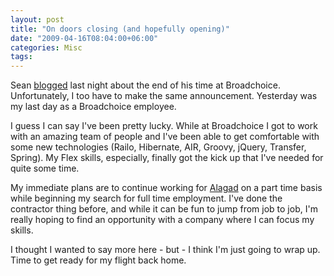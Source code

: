 ```yaml
---
layout: post
title: "On doors closing (and hopefully opening)"
date: "2009-04-16T08:04:00+06:00"
categories: Misc 
tags: 
---
```


Sean <a href="http://corfield.org/blog/index.cfm/do/blog.entry/entry/As_one_door_closes_another_opens">blogged</a> last night about the end of his time at Broadchoice. Unfortunately, I too have to make the same announcement. Yesterday was my last day as a Broadchoice employee. 

I guess I can say I've been pretty lucky. While at Broadchoice I got to work with an amazing team of people and I've been able to get comfortable with some new technologies (Railo, Hibernate, AIR, Groovy, jQuery, Transfer, Spring). My Flex skills, especially, finally got the kick up that I've needed for quite some time. 

My immediate plans are to continue working for <a href="http://www.alagad.com">Alagad</a> on a part time basis while beginning my search for full time employment. I've done the contractor thing before, and while it can be fun to jump from job to job, I'm really hoping to find an opportunity with a company where I can focus my skills. 

I thought I wanted to say more here - but - I think I'm just going to wrap up. Time to get ready for my flight back home.